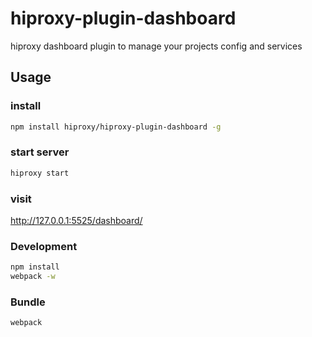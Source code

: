 # hiproxy-plugin-dashboard
hiproxy dashboard plugin to manage your projects config and services

## Usage

### install

```bash
npm install hiproxy/hiproxy-plugin-dashboard -g
```

### start server
```bash
hiproxy start
```

### visit

<http://127.0.0.1:5525/dashboard/>

### Development

```bash
npm install
webpack -w
```

### Bundle

```
webpack
```